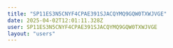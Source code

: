 ```yaml
---
title: "SP11ES3N5CNYF4CPAE391SJACQYMQ9GQW0TXWJVGE"
date: 2025-04-02T12:01:11.328Z
user: SP11ES3N5CNYF4CPAE391SJACQYMQ9GQW0TXWJVGE
layout: "users"
---
```

    